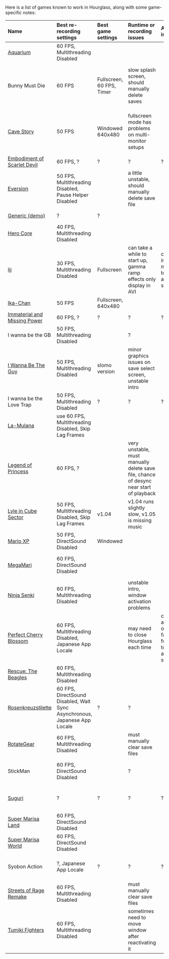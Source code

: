 Here is a list of games known to work in Hourglass, along with some game-specific notes:


| **Name** | **Best re-recording settings** | **Best game settings** | **Runtime or recording issues** | **AVI issues** | **Status** |
|:---------|:-------------------------------|:-----------------------|:--------------------------------|:---------------|:-----------|
|[Aquarium](http://distractionware.com/oracle/Games/Aquarium0.1.zip)|60 FPS, Multithreading Disabled|  |  |  |Tested on XP|
|Bunny Must Die|60 FPS|Fullscreen, 60 FPS, Timer|slow splash screen, should manually delete saves|  |Tested on XP and 7-x64, videos exist|
|[Cave Story](http://www.cavestory.org/info_about.php)|50 FPS|Windowed 640x480|fullscreen mode has problems on multi-monitor setups|  |Tested on XP and 7-x64, videos exist|
|[Embodiment of Scarlet Devil](http://en.touhouwiki.net/wiki/Embodiment_of_Scarlet_Devil)|60 FPS, ?|? |? |? |videos exist|
|[Eversion](http://zarat.us/tra/offline-games/eversion.html)|50 FPS, Multithreading Disabled, Pause Helper Disabled|  |a little unstable, should manually delete save file|  |Tested on XP and 7-x64|
|[Generic (demo)](http://generic2d.blogspot.com/)|? |? |  |  |Tested on XP|
|[Hero Core](http://www.remar.se/daniel/herocore.php)|40 FPS, Multithreading Disabled|  |  |  |Tested on XP|
|[Iji](http://www.remar.se/daniel/iji.php)|30 FPS, Multithreading Disabled|Fullscreen|can take a while to start up, gamma ramp effects only display in AVI|capture in slow-motion to avoid audio skipping|Tested on XP|
|[Ika-Chan](http://www.cavestory.org/othergames_ikachan.php)|50 FPS|Fullscreen, 640x480|  |  |Tested on XP|
|[Immaterial and Missing Power](http://en.touhouwiki.net/wiki/Immaterial_and_Missing_Power)|60 FPS, ?|? |? |? |videos exist|
|I wanna be the GB|50 FPS, Multithreading Disabled|  |? |  |Tested on XP|
|[I Wanna Be The Guy](http://kayin.pyoko.org/iwbtg/)|50 FPS, Multithreading Disabled|slomo version|minor graphics issues on save select screen, unstable intro|  |Tested on XP, videos exist|
|I wanna be the Love Trap|50 FPS, Multithreading Disabled|? |? |? |videos exist|
|[La-Mulana](http://agtp.romhack.net/project.php?id=lamulana)|use 60 FPS, Multithreading Disabled, Skip Lag Frames|  |  |  |Tested on XP|
|[Legend of Princess](http://www.konjak.org/index.php?folder=4&file=11)|60 FPS, ?|  |very unstable, must manually delete save file, chance of desync near start of playback|  |Tested on XP|
|[Lyle in Cube Sector](http://www.sitesled.com/members/bogo/lyle.html)|50 FPS, Multithreading Disabled, Skip Lag Frames|v1.04|v1.04 runs slightly slow, v1.05 is missing music|  |Tested on XP, videos exist|
|[Mario XP](http://www.acid-play.com/download/super-mario-xp)|50 FPS, DirectSound Disabled|Windowed|  |  |Tested on XP|
|[MegaMari](http://en.touhouwiki.net/wiki/MegaMari)|60 FPS, DirectSound Disabled|  |  |  |Tested on XP, videos exist|
|[Ninja Senki](http://ninjasenki.com/)|60 FPS, Multithreading Disabled|  |unstable intro, window activation problems|  |Tested on XP, videos exist|
|[Perfect Cherry Blossom](http://en.touhouwiki.net/wiki/Perfect_Cherry_Blossom)|60 FPS, Multithreading Disabled, Japanese App Locale|  |may need to close Hourglass each time|capture audio-only in fast-forward to avoid audio skipping|Tested on XP, videos exist|
|[Rescue: The Beagles](http://www.16x16.org/2008/12/05/rescue-the-beagles-final-version-released/)|60 FPS, Multithreading Disabled|  |  |  |Tested on XP|
|[Rosenkreuzstilette](http://rks.wikia.com/wiki/Rosenkreuzstilette)|60 FPS, DirectSound Disabled, Wait Sync Asynchronous, Japanese App Locale|? |? |  |Tested on XP, videos exist|
|[RotateGear](http://translate.google.com/translate?hl=en&sl=ja&u=http://maglog.jp/alpha-secret-base/Article313069.html)|60 FPS, Multithreading Disabled|  |must manually clear save files|  |Tested on XP, videos exist|
|StickMan|60 FPS, DirectSound Disabled|  |? |  |Tested on XP, videos exist|
|[Suguri](http://daidai.moo.jp/dl.html)|? |? |? |? |Tested on XP, videos exist|
|[Super Marisa Land](http://en.touhouwiki.net/wiki/Super_Marisa_Land)|60 FPS, DirectSound Disabled|  |  |  |Tested on XP|
|[Super Marisa World](http://en.touhouwiki.net/wiki/Super_Marisa_World)|60 FPS, DirectSound Disabled|  |  |  |Tested on XP|
|Syobon Action|?, Japanese App Locale|? |? |? |Tested on XP, videos exist|
|[Streets of Rage Remake](http://www.bombergames.net/sorr_project/)|60 FPS, Multithreading Disabled|  |must manually clear save files|  |Tested on XP|
|[Tumiki Fighters](http://www.asahi-net.or.jp/~cs8k-cyu/windows/tf_e.html)|60 FPS, Multithreading Disabled|  |sometimes need to move window after reactivating it|  |Tested on XP|